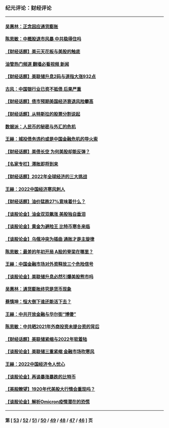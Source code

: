 ### 纪元评论：财经评论
---
#### [吴惠林：正念因应通货膨胀](../../pages/nsc1026/n13750350.md?06020330) 
#### [陈思敏：中概股退市风暴 中共稳得住吗](../../pages/nsc1026/n13738978.md?06020330) 
#### [【财经话题】美元天花板与美股的触底](../../pages/nsc1026/n13736495.md?06020330) 
#### [油管热门频道 翻墙必看视频 新闻](ok?06020330)
#### [【财经话题】美联储升息2码与道指大涨932点](../../pages/nsc1026/n13727377.md?06020330) 
#### [古风：中国银行业已资不抵债 后果严重](../../pages/nsc1026/n13726111.md?06020330) 
#### [【财经话题】债市预期美国经济衰退风险攀高](../../pages/nsc1026/n13698043.md?06020330) 
#### [【财经话题】从特斯拉的股票分割说起](../../pages/nsc1026/n13679733.md?06020330) 
#### [数据派：人民币的秘密与外汇的危机](../../pages/nsc1026/n13667092.md?06020330) 
#### [王赫：城投债务违约或是中国金融危机的导火索](../../pages/nsc1026/n13665322.md?06020330) 
#### [【财经话题】美债长空 为何美股却能反弹？](../../pages/nsc1026/n13665895.md?06020330) 
#### [【名家专栏】滞胀即将到来](../../pages/nsc1026/n13658171.md?06020330) 
#### [【财经话题】2022年全球经济的三大挑战](../../pages/nsc1026/n13654423.md?06020330) 
#### [王赫：2022中国经济寒风刺人](../../pages/nsc1026/n13651403.md?06020330) 
#### [【财经话题】油价猛跌27%意味着什么？](../../pages/nsc1026/n13648767.md?06020330) 
#### [【谈股论金】油金双双飙涨 美股独自垂泪](../../pages/nsc1026/n13631742.md?06020330) 
#### [【谈股论金】黄金为避险王 比特币寒冬来临](../../pages/nsc1026/n13600406.md?06020330) 
#### [【谈股论金】乌俄冲突为插曲 通胀才是主旋律](../../pages/nsc1026/n13576797.md?06020330) 
#### [陈思敏：最差的年初开局 A股的脊梁在哪里？](../../pages/nsc1026/n13558359.md?06020330) 
#### [王赫：中国金融市场对外资释放三个危险信号](../../pages/nsc1026/n13546389.md?06020330) 
#### [【谈股论金】美联储升息必然引爆美股熊市吗](../../pages/nsc1026/n13519194.md?06020330) 
#### [吴惠林：通货膨胀终究是货币现象](../../pages/nsc1026/n13512979.md?06020330) 
#### [蔡慎坤：恒大倒下谁还能活下去？](../../pages/nsc1026/n13501831.md?06020330) 
#### [王赫：中共开放金融与华尔街“博傻”](../../pages/nsc1026/n13501138.md?06020330) 
#### [陈思敏：中共晒2021年外商投资未提台资的背后](../../pages/nsc1026/n13501057.md?06020330) 
#### [【财经话题】美联储紧缩与2022年软着陆](../../pages/nsc1026/n13498354.md?06020330) 
#### [【谈股论金】美联储三重紧缩 金融市场吹寒风](../../pages/nsc1026/n13487202.md?06020330) 
#### [王赫：2022中国经济令人忧心](../../pages/nsc1026/n13480433.md?06020330) 
#### [【谈股论金】再谈暴涨暴跌的比特币](../../pages/nsc1026/n13428036.md?06020330) 
#### [【美股瞭望】1920年代美股大行情会重现吗？](../../pages/nsc1026/n13425425.md?06020330) 
#### [【谈股论金】解析Omicron疫情潜在的恐慌](../../pages/nsc1026/n13403704.md?06020330) 

---
#### 第 [ [53](./53.md?06020330) / [52](./52.md?06020330) / [51](./51.md?06020330) / [50](./50.md?06020330) / [49](./49.md?06020330) / [48](./48.md?06020330) / [47](./47.md?06020330) / [46](./46.md?06020330) ] 页

